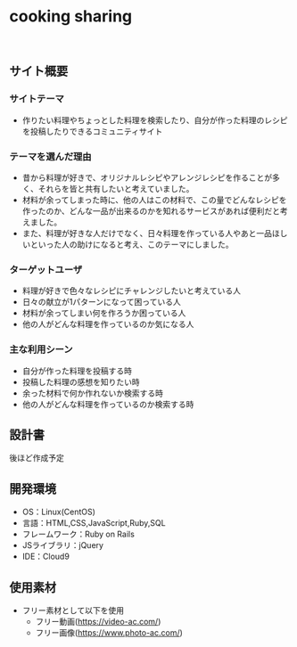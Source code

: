 # cooking sharing
​
## サイト概要
### サイトテーマ
<!--何を『目的』とし、どのような『分類』なのかを簡潔に書く-->
- 作りたい料理やちょっとした料理を検索したり、自分が作った料理のレシピを投稿したりできるコミュニティサイト
### テーマを選んだ理由
<!--なぜこのようなテーマにしたかを説明する-->
- 昔から料理が好きで、オリジナルレシピやアレンジレシピを作ることが多く、それらを皆と共有したいと考えていました。
- 材料が余ってしまった時に、他の人はこの材料で、この量でどんなレシピを作ったのか、どんな一品が出来るのかを知れるサービスがあれば便利だと考えました。
- また、料理が好きな人だけでなく、日々料理を作っている人やあと一品ほしいといった人の助けになると考え、このテーマにしました。
### ターゲットユーザ
<!--誰に使ってもらうかを具体的に記載する-->
- 料理が好きで色々なレシピにチャレンジしたいと考えている人
- 日々の献立が1パターンになって困っている人
- 材料が余ってしまい何を作ろうか困っている人
- 他の人がどんな料理を作っているのか気になる人
### 主な利用シーン
<!--どのような時に使うのかの状況を記載すること-->
- 自分が作った料理を投稿する時
- 投稿した料理の感想を知りたい時
- 余った材料で何か作れないか検索する時
- 他の人がどんな料理を作っているのか検索する時
## 設計書
<!--テーマを設定・提出する時点では不要です-->
後ほど作成予定
## 開発環境
- OS：Linux(CentOS)
- 言語：HTML,CSS,JavaScript,Ruby,SQL
- フレームワーク：Ruby on Rails
- JSライブラリ：jQuery
- IDE：Cloud9
​
## 使用素材
- フリー素材として以下を使用
  - フリー動画(https://video-ac.com/)
  - フリー画像(https://www.photo-ac.com/)